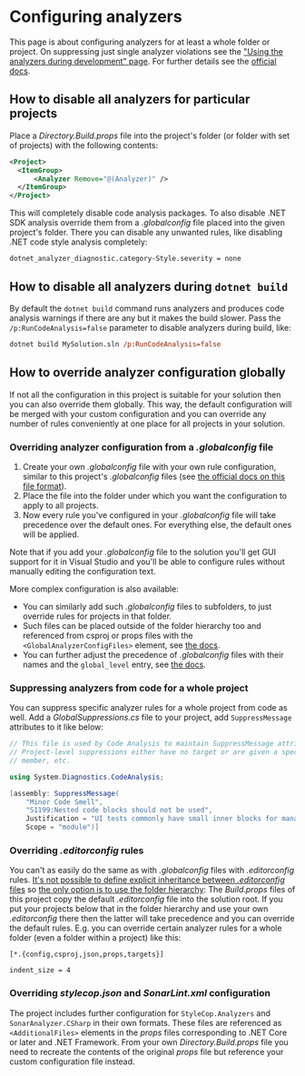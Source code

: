# Configuring analyzers

This page is about configuring analyzers for at least a whole folder or project. On suppressing just single analyzer violations see the ["Using the analyzers during development" page](UsingAnalyzersDuringDevelopment.md). For further details see the [official docs](https://docs.microsoft.com/en-us/visualstudio/code-quality/use-roslyn-analyzers).

## How to disable all analyzers for particular projects

Place a _Directory.Build.props_ file into the project's folder (or folder with set of projects) with the following contents:

```xml
<Project>
  <ItemGroup> 
      <Analyzer Remove="@(Analyzer)" /> 
  </ItemGroup>
</Project>
```

This will completely disable code analysis packages. To also disable .NET SDK analysis override them from a _.globalconfig_ file placed into the given project's folder. There you can disable any unwanted rules, like disabling .NET code style analysis completely:

```editorconfig
dotnet_analyzer_diagnostic.category-Style.severity = none
```

## How to disable all analyzers during `dotnet build`

By default the `dotnet build` command runs analyzers and produces code analysis warnings if there are any but it makes the build slower. Pass the `/p:RunCodeAnalysis=false` parameter to disable analyzers during build, like:

```ps
dotnet build MySolution.sln /p:RunCodeAnalysis=false
```

## How to override analyzer configuration globally

If not all the configuration in this project is suitable for your solution then you can also override them globally. This way, the default configuration will be merged with your custom configuration and you can override any number of rules conveniently at one place for all projects in your solution.

### Overriding analyzer configuration from a _.globalconfig_ file

1. Create your own _.globalconfig_ file with your own rule configuration, similar to this project's _.globalconfig_ files (see [the official docs on this file format](https://learn.microsoft.com/en-us/dotnet/fundamentals/code-analysis/configuration-files#global-analyzerconfig)).
2. Place the file into the folder under which you want the configuration to apply to all projects.
3. Now every rule you've configured in your _.globalconfig_ file will take precedence over the default ones. For everything else, the default ones will be applied.

Note that if you add your _.globalconfig_ file to the solution you'll get GUI support for it in Visual Studio and you'll be able to configure rules without manually editing the configuration text.

More complex configuration is also available:

- You can similarly add such _.globalconfig_ files to subfolders, to just override rules for projects in that folder.
- Such files can be placed outside of the folder hierarchy too and referenced from csproj or props files with the `<GlobalAnalyzerConfigFiles>` element, see [the docs](https://learn.microsoft.com/en-us/dotnet/fundamentals/code-analysis/configuration-files#naming).
- You can further adjust the precedence of _.globalconfig_ files with their names and the `global_level` entry, see [the docs](https://learn.microsoft.com/en-us/dotnet/fundamentals/code-analysis/configuration-files#precedence).

### Suppressing analyzers from code for a whole project

You can suppress specific analyzer rules for a whole project from code as well. Add a _GlobalSuppressions.cs_ file to your project, add `SuppressMessage` attributes to it like below:

```csharp
// This file is used by Code Analysis to maintain SuppressMessage attributes that are applied to this project.
// Project-level suppressions either have no target or are given a specific target and scoped to a namespace, type,
// member, etc.

using System.Diagnostics.CodeAnalysis;

[assembly: SuppressMessage(
    "Minor Code Smell",
    "S1199:Nested code blocks should not be used",
    Justification = "UI tests commonly have small inner blocks for managing one-off elements like dropdowns.",
    Scope = "module")]
```

### Overriding _.editorconfig_ rules

You can't as easily do the same as with _.globalconfig_ files with _.editorconfig_ rules. [It's not possible to define explicit inheritance between _.editorconfig_ files](https://github.com/editorconfig/editorconfig/issues/236) so [the only option is to use the folder hierarchy](https://stackoverflow.com/questions/58543855/can-visual-studio-use-an-editorconfig-not-in-the-directory-hierarchy/58556556#58556556): The _Build.props_ files of this project copy the default _.editorconfig_ file into the solution root. If you put your projects below that in the folder hierarchy and use your own _.editorconfig_ there then the latter will take precedence and you can override the default rules. E.g. you can override certain analyzer rules for a whole folder (even a folder within a project) like this:

```editorconfig
[*.{config,csproj,json,props,targets}]

indent_size = 4
```

### Overriding _stylecop.json_ and _SonarLint.xml_ configuration

The project includes further configuration for `StyleCop.Analyzers` and `SonarAnalyzer.CSharp` in their own formats. These files are referenced as `<AdditionalFiles>` elements in the _props_ files corresponding to .NET Core or later and .NET Framework. From your own _Directory.Build.props_ file you need to recreate the contents of the original _props_ file but reference your custom configuration file instead.
